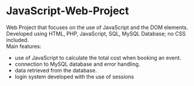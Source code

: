 # JavaScript-Web-Project
Web Project that focuses on the use of JavaScript and the DOM elements.<br/>
Developed using HTML, PHP, JavaScript, SQL, MySQL Database; no CSS included.<br/>
Main features: <br/>
- use of JavaScript to calculate the total cost when booking an event.<br/>
- connection to MySQL database and error handling. <br/>
- data retrieved from the database. <br/>
- login system developed with the use of sessions
